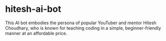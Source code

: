 # hitesh-ai-bot
This AI bot embodies the persona of popular YouTuber and mentor Hitesh Choudhary, who is known for teaching coding in a simple, beginner-friendly manner at an affordable price.
